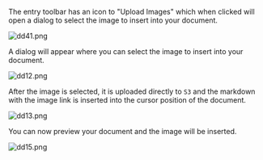 The entry toolbar has an icon to "Upload Images" which when clicked will open a dialog to select the image to insert into your document.

![dd41.png](http://assets.dodgercms.com.s3.amazonaws.com/images/dd41.png)

A dialog will appear where you can select the image to insert into your document.

![dd12.png](http://assets.dodgercms.com.s3.amazonaws.com/images/dd12.png)

After the image is selected, it is uploaded directly to `S3` and the markdown with the image link is inserted into the cursor position of the document.

![dd13.png](http://assets.dodgercms.com.s3.amazonaws.com/images/dd13.png)

You can now preview your document and the image will be inserted.

![dd15.png](http://assets.dodgercms.com.s3.amazonaws.com/images/dd15.png)